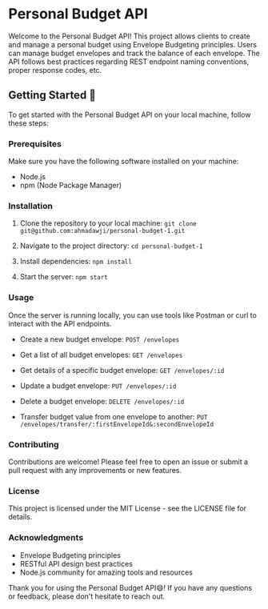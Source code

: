 
# Personal Budget API

Welcome to the Personal Budget API! This project allows clients to create and manage a personal budget using Envelope Budgeting principles. Users can manage budget envelopes and track the balance of each envelope. The API follows best practices regarding REST endpoint naming conventions, proper response codes, etc.

## Getting Started 🚀

To get started with the Personal Budget API on your local machine, follow these steps:

### Prerequisites

Make sure you have the following software installed on your machine:

-   Node.js
-   npm (Node Package Manager)

### Installation

1.  Clone the repository to your local machine:
    `git clone git@github.com:ahmadawji/personal-budget-1.git` 
    
2.  Navigate to the project directory:
    `cd personal-budget-1` 
    
3.  Install dependencies:
    `npm install` 
    
4.  Start the server:
    `npm start` 
    

### Usage

Once the server is running locally, you can use tools like Postman or curl to interact with the API endpoints.

-   Create a new budget envelope:
    `POST /envelopes` 
    
-   Get a list of all budget envelopes:
    `GET /envelopes` 
    
-   Get details of a specific budget envelope:
    `GET /envelopes/:id` 
    
-   Update a budget envelope:
    `PUT /envelopes/:id` 
    
-   Delete a budget envelope:
    `DELETE /envelopes/:id`

-   Transfer budget value from one envelope to another:
    `PUT /envelopes/transfer/:firstEnvelopeId&:secondEnvelopeId` 

### Contributing

Contributions are welcome! Please feel free to open an issue or submit a pull request with any improvements or new features.

### License

This project is licensed under the MIT License - see the LICENSE file for details.

### Acknowledgments

-   Envelope Budgeting principles
-   RESTful API design best practices
-   Node.js community for amazing tools and resources

Thank you for using the Personal Budget API😄! If you have any questions or feedback, please don't hesitate to reach out.
